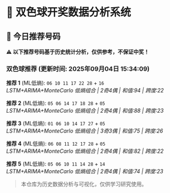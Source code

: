 # 🎯 双色球开奖数据分析系统

<!-- BEGIN:recommendations -->
## 🎯 今日推荐号码

**⚠️ 以下推荐号码基于历史统计分析，仅供参考，不保证中奖！**

### 双色球推荐 (更新时间: 2025年09月04日 15:34:09)

**推荐 1** (ML低熵): `06 10 11 17 22 28` + `16`  
*LSTM+ARIMA+MonteCarlo 低熵组合 | 2奇4偶 | 和值:94 | 跨度:22*

**推荐 2** (ML低熵): `05 06 14 17 18 28` + `05`  
*LSTM+ARIMA+MonteCarlo 低熵组合 | 2奇4偶 | 和值:88 | 跨度:23*

**推荐 3** (ML低熵): `01 06 10 14 17 27` + `05`  
*LSTM+ARIMA+MonteCarlo 低熵组合 | 3奇3偶 | 和值:75 | 跨度:26*

**推荐 4** (ML低熵): `06 08 11 12 17 28` + `05`  
*LSTM+ARIMA+MonteCarlo 低熵组合 | 2奇4偶 | 和值:82 | 跨度:22*

**推荐 5** (ML低熵): `05 06 10 11 14 28` + `14`  
*LSTM+ARIMA+MonteCarlo 低熵组合 | 2奇4偶 | 和值:74 | 跨度:23*

<!-- END:recommendations -->
















> 本仓库为历史数据分析与可视化，仅供学习研究使用。
